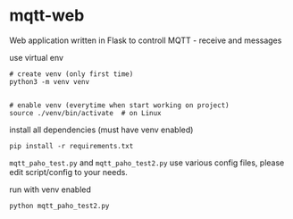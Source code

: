 # mqtt-web
Web application written in Flask to controll MQTT - receive and messages

use virtual env

```
# create venv (only first time)
python3 -m venv venv


# enable venv (everytime when start working on project)
source ./venv/bin/activate  # on Linux
```

install all dependencies (must have venv enabled)

```
pip install -r requirements.txt
```

`mqtt_paho_test.py` and `mqtt_paho_test2.py` use various config files, please edit script/config to your needs.

run with venv enabled

```
python mqtt_paho_test2.py
```
